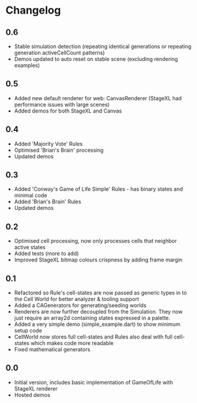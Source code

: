 # Changelog


## 0.6

- Stable simulation detection (repeating identical generations or repeating generation activeCellCount patterns)
- Demos updated to auto reset on stable scene (excluding rendering examples)

## 0.5

- Added new default renderer for web: CanvasRenderer (StageXL had performance issues with large scenes)
- Added demos for both StageXL and Canvas

## 0.4

- Added 'Majority Vote' Rules
- Optimised 'Brian's Brain' processing
- Updated demos


## 0.3

- Added 'Conway's Game of Life Simple' Rules - has binary states and minimal code
- Added 'Brian's Brain' Rules
- Updated demos


## 0.2

- Optimised cell processing, now only processes cells that neighbor active states
- Added tests (more to add)
- Improved StageXL bitmap colours crispness by adding frame margin 
## 0.1

- Refactored so Rule's cell-states are now passed as generic types in to the Cell World for better analyzer & tooling support
- Added a CAGenerators for generating/seeding worlds
- Renderers are now further decoupled from the Simulation. They now just require an array2d containing states expressed in a palette.
- Added a very simple demo (simple_example.dart) to show minimum setup code
- CellWorld now stores full cell-states and Rules also deal with full cell-states which makes code more readable
- Fixed mathematical generators

## 0.0

- Initial version, includes basic implementation of GameOfLife with StageXL renderer
- Hosted demos
